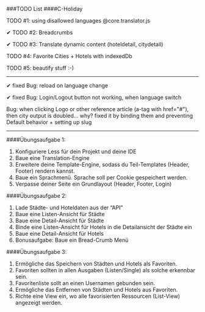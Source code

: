 ###TODO List 
####C-Holiday

TODO #1: using disallowed languages @core.translator.js

✔ TODO #2: Breadcrumbs  

✔ TODO #3: Translate dynamic content (hoteldetail, citydetail)

TODO #4: Favorite Cities + Hotels with indexedDb

TODO #5: beautify stuff :-)
_____
✔ fixed Bug: reload on language change

✔ fixed Bug: Login/Logout button not working, when language switch

Bug: when clicking Logo or other reference article (a-tag with href="#"), then city output is doubled... why?
fixed it by binding them and preventing Default behavior + setting up slug


_____
####Übungsaufgabe 1:
1. Konfiguriere Less für dein Projekt und deine IDE
2. Baue eine Translation-Engine
3. Erweitere deine Template-Engine, sodass du Teil-Templates
(Header, Footer) rendern kannst.
4. Baue ein Sprachmenü. Sprache soll per Cookie gespeichert werden.
5. Verpasse deiner Seite ein Grundlayout (Header, Footer, Login)

####Übungsaufgabe 2:
1. Lade Städte- und Hoteldaten aus der “API”
2. Baue eine Listen-Ansicht für Städte
3. Baue eine Detail-Ansicht für Städte
4. Binde eine Listen-Ansicht für Hotels in die Detailansicht der
Städte ein
5. Baue eine Detail-Ansicht für Hotels
6. Bonusaufgabe: Baue ein Bread-Crumb Menü

####Übungsaufgabe 3:
1. Ermögliche das Speichern von Städten und Hotels als Favoriten.
2. Favoriten sollten in allen Ausgaben (Listen/Single) als solche
erkennbar sein.
3. Favoritenliste sollt an einen Usernamen gebunden sein.
4. Ermögliche das Entfernen von Städten und Hotels aus Favoriten.
5. Richte eine View ein, wo alle favorisierten Ressourcen (List-View)
angezeigt werden.